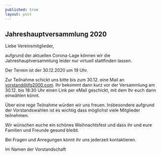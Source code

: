 ```yaml
---
published: true
layout: post
---
```

## Jahreshauptversammlung 2020



Liebe Vereinsmitglieder,

aufgrund der aktuellen Corona-Lage können wir die Jahreshauptversammlung leider nur virtuell stattfinden lassen.

Der Termin ist der 30.12.2020 um 19 Uhr.

Zur Teilnahme schickt uns bitte bis zum 30.12. eine Mail an vorstand@ifg2000.com. Ihr bekommt dann kurz vor der Versammlung am 30.12. bis 18:30 Uhr einen Link per eMail geschickt, mit dem Ihr euch dann einwählen könnt.

Über eine rege Teilnahme würden wir uns freuen. Insbesondere aufgrund der Vorstandswahlen ist es wichtig dass möglichst viele Mitglieder teilnehmen.

Wir wünschen euche ein schönes Weihnachtsfest und dass ihr und eure Familien und Freunde gesund bleibt.

Bei Fragen und Anregungen könnt ihr uns jederzeit kontaktieren.

Im Namen der Vorstandschaft

